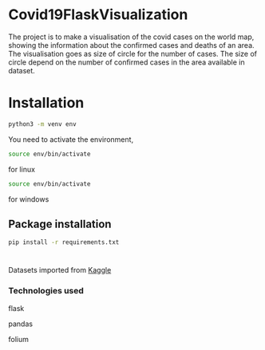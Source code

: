 # Covid19FlaskVisualization
The project is to make a visualisation of the covid cases on the world map, showing the information about the confirmed cases and deaths of an area. The visualisation goes as size of circle for the number of cases. The size of circle depend on the number of confirmed cases in the area available in dataset.

# Installation

```bash
python3 -m venv env
```
You need to activate the environment,
```bash
source env/bin/activate
```
for linux
```bash
source env/bin/activate
```
for windows
## Package installation
```bash
pip install -r requirements.txt
```

#
Datasets imported from [Kaggle](https://www.kaggle.com/)
### Technologies used
flask

pandas

folium
